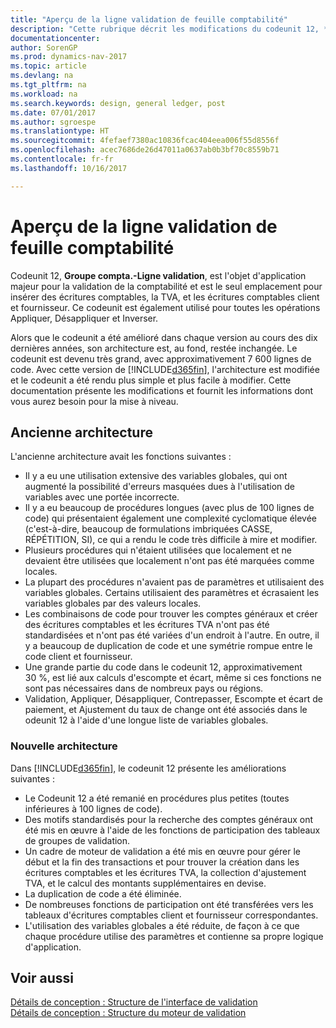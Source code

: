 ```yaml
---
title: "Aperçu de la ligne validation de feuille comptabilité"
description: "Cette rubrique décrit les modifications du codeunit 12, **Groupe compta. - Ligne validation**, qui est l'objet d'application majeur pour la validation de la comptabilité et est le seul emplacement pour insérer des écritures comptables, la TVA et les écritures comptables client et fournisseur."
documentationcenter: 
author: SorenGP
ms.prod: dynamics-nav-2017
ms.topic: article
ms.devlang: na
ms.tgt_pltfrm: na
ms.workload: na
ms.search.keywords: design, general ledger, post
ms.date: 07/01/2017
ms.author: sgroespe
ms.translationtype: HT
ms.sourcegitcommit: 4fefaef7380ac10836fcac404eea006f55d8556f
ms.openlocfilehash: acec7686de26d47011a0637ab0b3bf70c8559b71
ms.contentlocale: fr-fr
ms.lasthandoff: 10/16/2017

---
```

# <a name="general-journal-post-line-overview"></a>Aperçu de la ligne validation de feuille comptabilité
Codeunit 12, **Groupe compta.-Ligne validation**, est l'objet d'application majeur pour la validation de la comptabilité et est le seul emplacement pour insérer des écritures comptables, la TVA, et les écritures comptables client et fournisseur. Ce codeunit est également utilisé pour toutes les opérations Appliquer, Désappliquer et Inverser.  
  
Alors que le codeunit a été amélioré dans chaque version au cours des dix dernières années, son architecture est, au fond, restée inchangée. Le codeunit est devenu très grand, avec approximativement 7 600 lignes de code. Avec cette version de [!INCLUDE[d365fin](includes/d365fin_md.md)], l'architecture est modifiée et le codeunit a été rendu plus simple et plus facile à modifier. Cette documentation présente les modifications et fournit les informations dont vous aurez besoin pour la mise à niveau.  
  
## <a name="old-architecture"></a>Ancienne architecture  
L'ancienne architecture avait les fonctions suivantes :  
  
* Il y a eu une utilisation extensive des variables globales, qui ont augmenté la possibilité d'erreurs masquées dues à l'utilisation de variables avec une portée incorrecte.  
* Il y a eu beaucoup de procédures longues (avec plus de 100 lignes de code) qui présentaient également une complexité cyclomatique élevée (c'est-à-dire, beaucoup de formulations imbriquées CASSE, RÉPÉTITION, SI), ce qui a rendu le code très difficile à mire et modifier.  
* Plusieurs procédures qui n'étaient utilisées que localement et ne devaient être utilisées que localement n'ont pas été marquées comme locales.  
* La plupart des procédures n'avaient pas de paramètres et utilisaient des variables globales. Certains utilisaient des paramètres et écrasaient les variables globales par des valeurs locales.  
* Les combinaisons de code pour trouver les comptes généraux et créer des écritures comptables et les écritures TVA n'ont pas été standardisées et n'ont pas été variées d'un endroit à l'autre. En outre, il y a beaucoup de duplication de code et une symétrie rompue entre le code client et fournisseur.  
* Une grande partie du code dans le codeunit 12, approximativement 30 %, est lié aux calculs d'escompte et écart, même si ces fonctions ne sont pas nécessaires dans de nombreux pays ou régions.  
* Validation, Appliquer, Désappliquer, Contrepasser, Escompte et écart de paiement, et Ajustement du taux de change ont été associés dans le odeunit 12 à l'aide d'une longue liste de variables globales.  
  
### <a name="new-architecture"></a>Nouvelle architecture  
Dans [!INCLUDE[d365fin](includes/d365fin_md.md)], le codeunit 12 présente les améliorations suivantes :  
  
* Le Codeunit 12 a été remanié en procédures plus petites (toutes inférieures à 100 lignes de code).  
* Des motifs standardisés pour la recherche des comptes généraux ont été mis en œuvre à l'aide de les fonctions de participation des tableaux de groupes de validation.  
* Un cadre de moteur de validation a été mis en œuvre pour gérer le début et la fin des transactions et pour trouver la création dans les écritures comptables et les écritures TVA, la collection d'ajustement TVA, et le calcul des montants supplémentaires en devise.  
* La duplication de code a été éliminée.  
* De nombreuses fonctions de participation ont été transférées vers les tableaux d'écritures comptables client et fournisseur correspondantes.  
* L'utilisation des variables globales a été réduite, de façon à ce que chaque procédure utilise des paramètres et contienne sa propre logique d'application.  
  
## <a name="see-also"></a>Voir aussi  
[Détails de conception : Structure de l'interface de validation](design-details-posting-interface-structure.md)   
[Détails de conception : Structure du moteur de validation](design-details-posting-engine-structure.md)

